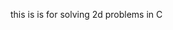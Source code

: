 this is is for solving 2d problems in C


























































































































































































